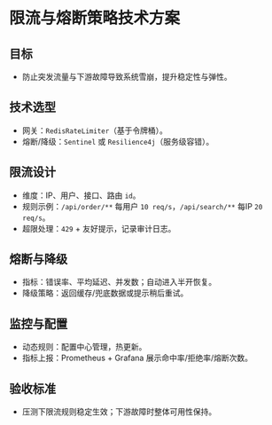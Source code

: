 # 限流与熔断策略技术方案

## 目标
- 防止突发流量与下游故障导致系统雪崩，提升稳定性与弹性。

## 技术选型
- 网关：`RedisRateLimiter`（基于令牌桶）。
- 熔断/降级：`Sentinel` 或 `Resilience4j`（服务级容错）。

## 限流设计
- 维度：IP、用户、接口、路由 `id`。
- 规则示例：`/api/order/**` 每用户 `10 req/s`，`/api/search/**` 每IP `20 req/s`。
- 超限处理：`429` + 友好提示，记录审计日志。

## 熔断与降级
- 指标：错误率、平均延迟、并发数；自动进入半开恢复。
- 降级策略：返回缓存/兜底数据或提示稍后重试。

## 监控与配置
- 动态规则：配置中心管理，热更新。
- 指标上报：Prometheus + Grafana 展示命中率/拒绝率/熔断次数。

## 验收标准
- 压测下限流规则稳定生效；下游故障时整体可用性保持。